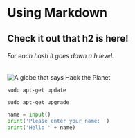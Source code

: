 # Using Markdown

## Check it out that h2 is here!

###### For each hash it goes down a h level.

![A globe that says Hack the Planet](https://images.fineartamerica.com/images/artworkimages/mediumlarge/3/hack-the-planet-cecilia-lofgren.jpg)

```
sudo apt-get update
```

```
sudo apt-get upgrade
```

``` python
name = input()
print('Please enter your name: ')
print('Hello ' + name)
```
